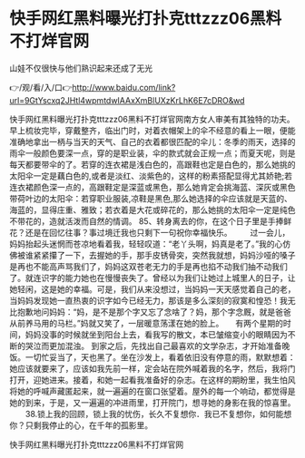 # 快手网红黑料曝光打扑克tttzzz06黑料不打烊官网
山娃不仅很快与他们熟识起来还成了无光

👉/观/看/入/口👉http://www.baidu.com/link?url=9GtYscxq2JHtl4wpmtdwIAAxXmBlUXzKrLhK6E7cDRO&wd

快手网红黑料曝光打扑克tttzzz06黑料不打烊官网南方女人审美有其独特的功夫。早上梳妆完毕，穿戴整齐，临出门时，对着衣帽架上的伞不经意的看上一眼，便能准确地拿出一柄与当天的天气、自己的衣着都很匹配的伞儿：冬季的雨天，选择的雨伞一般颜色要深一点，穿的是职业装，伞的款式就会正规一点；而夏天呢，则是每天都要带伞的了。若穿的连衣裙是浅白色的，高跟鞋也定是白色的，那么她挑的太阳伞一定是藕白色的,或者是淡红、淡紫色的，这样的粉素搭配显得尤其娇艳;若连衣裙颜色深一点的，高跟鞋定是深蓝或黑色，那么她肯定会挑海蓝、深灰或黑色带荷叶边的太阳伞：若穿职业服装,凉鞋是黑色,那么她选择的伞应该就是天蓝的、海蓝的，显得庄重、雅致；若衣着是大花或碎花的，那么她挑的太阳伞一定是纯色不带花的，造就活泼而自然的情调。
		85、转身离去的你，在这个日子里是手捧鲜花？还是在回忆往事？事过境迁我也只剩下一句祝你幸福快乐。
　　过一会儿，妈妈抬起头迷惘而苍凉地看着我，轻轻叹道：“老丫头啊，妈真是老了。”我的心仿佛被谁紧紧攥了一下，去握她的手，那手皮锈骨突，突然我就想，妈妈沙哑的嗓子是再也不能高声骂我们了，妈妈这双苍老无力的手是再也掐不动我们抽不动我们了。就连识字的能力她也在慢慢丧失了。曾经以为我们让她过上城里人的日子，让她轻闲，这是她的幸福。可是，我们从来没想过，当妈妈一天天感觉着自己的老，当妈妈发现她一直热衷的识字如今已经无力，那该是多么深刻的寂寞和惶恐！我无比抱歉地问妈妈：“妈，是不是那个字又忘了念啥了？妈，那个字念厩，就是爸爸从前养马用的马栏。”妈就又笑了，一层暖意荡漾在她的脸上。　　有两个星期的时间，妈妈没事的时候就坐到阳台上去，看我写的散文，本已皱缩变小的眼睛因为不断的哭泣而更加混浊。
到家之后，先找出自己最喜欢的文学杂志，才开始准备晚饭。一切忙妥当了，天也黑了。坐在沙发上，看着依旧没有停意的雨，默默想着：她应该就要来了，应该如我先前一样，定会站在院外喊着我的名字，然后，我将门打开，迎她进来。接着，和她一起看我准备好的杂志。在这样的期盼里，我生怕风将她的呼喊声藏匿起来，就一遍遍的在窗口张望着。屋外的每一个响动，都觉得是她的到来，于是，又一遍遍的冲进雨里，打开院门，想寻她的身影在我的惊喜里。
　　38.锁上我的回顾，锁上我的忧伤，长久不复想你．我已不复想你，如何能想你？只剩我停止的心，在千年的孤影里。

快手网红黑料曝光打扑克tttzzz06黑料不打烊官网
